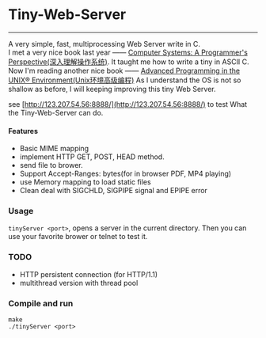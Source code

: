 # Tiny-Web-Server
---

A very simple, fast, multiprocessing Web Server write in C.<br/> 
I met a very nice book last year —— [Computer Systems: A Programmer's Perspective(深入理解操作系统)](http://csapp.cs.cmu.edu/). It taught me how 
to write a tiny in ASCII C.  Now I'm reading another nice book —— [Advanced Programming in the UNIX® Environment(Unix环境高级编程)](http://www.apuebook.com/apue3e.html)
As I understand the OS is not so shallow as before, I  will keeping improving this tiny Web Server. 

see [http://123.207.54.56:8888/](http://123.207.54.56:8888/) to test What the Tiny-Web-Server can do. 

#### Features

* Basic MIME mapping
* implement HTTP GET, POST, HEAD method. 
* send file to brower.  
* Support Accept-Ranges: bytes(for in browser PDF, MP4 playing)
* use Memory mapping to load static files 
* Clean deal with SIGCHLD, SIGPIPE signal and EPIPE error

### Usage
`tinyServer <port>`, opens a server in the current directory. Then you can use your favorite brower or telnet to test it.


### TODO
* HTTP persistent connection (for HTTP/1.1)
* multithread version with thread pool

### Compile and run
```shell
make
./tinyServer <port>
```
